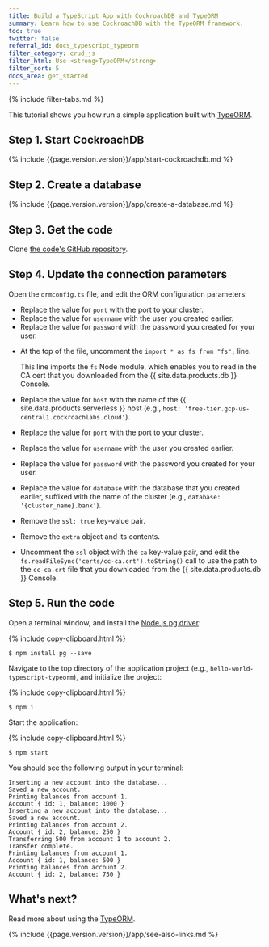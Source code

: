 ```yaml
---
title: Build a TypeScript App with CockroachDB and TypeORM
summary: Learn how to use CockroachDB with the TypeORM framework.
toc: true
twitter: false
referral_id: docs_typescript_typeorm
filter_category: crud_js
filter_html: Use <strong>TypeORM</strong>
filter_sort: 5
docs_area: get_started
---
```


{% include filter-tabs.md %}

This tutorial shows you how run a simple application built with [TypeORM](https://typeorm.io/#/).

## Step 1. Start CockroachDB

{% include {{page.version.version}}/app/start-cockroachdb.md %}

## Step 2. Create a database

{% include {{page.version.version}}/app/create-a-database.md %}

## Step 3. Get the code

Clone [the code's GitHub repository](https://github.com/cockroachlabs/hello-world-typescript-typeorm).

## Step 4. Update the connection parameters

Open the `ormconfig.ts` file, and edit the ORM configuration parameters:

<section class="filter-content" markdown="1" data-scope="local">

- Replace the value for `port` with the port to your cluster.
- Replace the value for `username` with the user you created earlier.
- Replace the value for `password` with the password you created for your user.

</section>

<section class="filter-content" markdown="1" data-scope="cockroachcloud">

- At the top of the file, uncomment the `import * as fs from "fs";` line.

    This line imports the `fs` Node module, which enables you to read in the CA cert that you downloaded from the {{ site.data.products.db }} Console.
- Replace the value for `host` with the name of the {{ site.data.products.serverless }} host (e.g., `host: 'free-tier.gcp-us-central1.cockroachlabs.cloud'`).
- Replace the value for `port` with the port to your cluster.
- Replace the value for `username` with the user you created earlier.
- Replace the value for `password` with the password you created for your user.
- Replace the value for `database` with the database that you created earlier, suffixed with the name of the cluster (e.g., `database: '{cluster_name}.bank'`).
- Remove the `ssl: true` key-value pair.
- Remove the `extra` object and its contents.
- Uncomment the `ssl` object with the `ca` key-value pair, and edit the `fs.readFileSync('certs/cc-ca.crt').toString()` call to use the path to the `cc-ca.crt` file that you downloaded from the {{ site.data.products.db }} Console.

</section>

## Step 5. Run the code

Open a terminal window, and install the [Node.js pg driver](https://www.npmjs.com/package/pg):

{% include copy-clipboard.html %}
~~~ shell
$ npm install pg --save
~~~

Navigate to the top directory of the application project (e.g., `hello-world-typescript-typeorm`), and initialize the project:

{% include copy-clipboard.html %}
~~~ shell
$ npm i
~~~

Start the application:

{% include copy-clipboard.html %}
~~~ shell
$ npm start
~~~

You should see the following output in your terminal:

~~~
Inserting a new account into the database...
Saved a new account.
Printing balances from account 1.
Account { id: 1, balance: 1000 }
Inserting a new account into the database...
Saved a new account.
Printing balances from account 2.
Account { id: 2, balance: 250 }
Transferring 500 from account 1 to account 2.
Transfer complete.
Printing balances from account 1.
Account { id: 1, balance: 500 }
Printing balances from account 2.
Account { id: 2, balance: 750 }
~~~

## What's next?

Read more about using the [TypeORM](https://typeorm.io/#/).

{% include {{page.version.version}}/app/see-also-links.md %}
